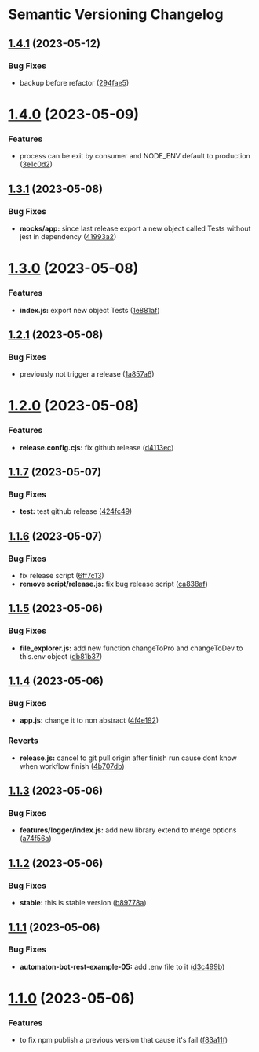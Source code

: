 # Semantic Versioning Changelog

## [1.4.1](https://github.com/aikosiadotcom/automaton-core/compare/v1.4.0...v1.4.1) (2023-05-12)


### Bug Fixes

* backup before refactor ([294fae5](https://github.com/aikosiadotcom/automaton-core/commit/294fae58ee6fefc6401de84790036d9b3a7a202c))

# [1.4.0](https://github.com/aikosiadotcom/automaton-core/compare/v1.3.1...v1.4.0) (2023-05-09)


### Features

* process can be exit by consumer and NODE_ENV default to production ([3e1c0d2](https://github.com/aikosiadotcom/automaton-core/commit/3e1c0d2e5fcce0b2ba46a45fcd71b97d4a78526e))

## [1.3.1](https://github.com/aikosiadotcom/automaton-core/compare/v1.3.0...v1.3.1) (2023-05-08)


### Bug Fixes

* **mocks/app:** since last release export a new object called Tests without jest in dependency ([41993a2](https://github.com/aikosiadotcom/automaton-core/commit/41993a289d16b6a83792543a5b905786cef92a15))

# [1.3.0](https://github.com/aikosiadotcom/automaton-core/compare/v1.2.1...v1.3.0) (2023-05-08)


### Features

* **index.js:** export new object Tests ([1e881af](https://github.com/aikosiadotcom/automaton-core/commit/1e881af68d34e8c46ab34abdd176114934911753))

## [1.2.1](https://github.com/aikosiadotcom/automaton-core/compare/v1.2.0...v1.2.1) (2023-05-08)


### Bug Fixes

* previously not trigger a release ([1a857a6](https://github.com/aikosiadotcom/automaton-core/commit/1a857a63bd6af74c589c42d12548da00f7b90828))

# [1.2.0](https://github.com/aikosiadotcom/automaton-core/compare/v1.1.9...v1.2.0) (2023-05-08)


### Features

* **release.config.cjs:** fix github release ([d4113ec](https://github.com/aikosiadotcom/automaton-core/commit/d4113ec7211118da71ad0c15768fac4fdef2eb03))

## [1.1.7](https://github.com/aikosiadotcom/automaton-core/compare/v1.1.6...v1.1.7) (2023-05-07)


### Bug Fixes

* **test:** test github release ([424fc49](https://github.com/aikosiadotcom/automaton-core/commit/424fc499f7078f6c0bdc1412ab49b4bb502de428))

## [1.1.6](https://github.com/aikosiadotcom/automaton-core/compare/v1.1.5...v1.1.6) (2023-05-07)


### Bug Fixes

* fix release script ([6ff7c13](https://github.com/aikosiadotcom/automaton-core/commit/6ff7c133a14f65cb47b4a2e92fdd63bfbaf7b94a))
* **remove script/release.js:** fix bug release script ([ca838af](https://github.com/aikosiadotcom/automaton-core/commit/ca838afa89b0195814f34922d9a261919203b339))

## [1.1.5](https://github.com/aikosiadotcom/automaton-core/compare/v1.1.4...v1.1.5) (2023-05-06)


### Bug Fixes

* **file_explorer.js:** add new function changeToPro and changeToDev to this.env object ([db81b37](https://github.com/aikosiadotcom/automaton-core/commit/db81b378c31af335aa91a72e40f0c1be183bb1a8))

## [1.1.4](https://github.com/aikosiadotcom/automaton-core/compare/v1.1.3...v1.1.4) (2023-05-06)


### Bug Fixes

* **app.js:** change it to non abstract ([4f4e192](https://github.com/aikosiadotcom/automaton-core/commit/4f4e19214b27b10a630ffcd8e34c575ac034cc82))


### Reverts

* **release.js:** cancel to git pull origin after finish run cause dont know when workflow finish ([4b707db](https://github.com/aikosiadotcom/automaton-core/commit/4b707db62b8d08f8521d00eb002a9dd7cf99f1d0))

## [1.1.3](https://github.com/aikosiadotcom/automaton-core/compare/v1.1.2...v1.1.3) (2023-05-06)


### Bug Fixes

* **features/logger/index.js:** add new library extend to merge options ([a74f56a](https://github.com/aikosiadotcom/automaton-core/commit/a74f56aefa16c20b60873dfc337b085dff714886))

## [1.1.2](https://github.com/aikosiadotcom/automaton-core/compare/v1.1.1...v1.1.2) (2023-05-06)


### Bug Fixes

* **stable:** this is stable version ([b89778a](https://github.com/aikosiadotcom/automaton-core/commit/b89778ad5bbcf9934880c1e4226d05650fcd22a4))

## [1.1.1](https://github.com/aikosiadotcom/automaton-core/compare/v1.1.0...v1.1.1) (2023-05-06)


### Bug Fixes

* **automaton-bot-rest-example-05:** add .env file to it ([d3c499b](https://github.com/aikosiadotcom/automaton-core/commit/d3c499b5aa2dd23d588b3ef1c04c0c875cd50f37))

# [1.1.0](https://github.com/aikosiadotcom/automaton-core/compare/v1.0.8...v1.1.0) (2023-05-06)


### Features

* to fix npm publish a previous version that cause it's fail ([f83a11f](https://github.com/aikosiadotcom/automaton-core/commit/f83a11f7e7c0de1e4040a174eac9c24873d097e1))
